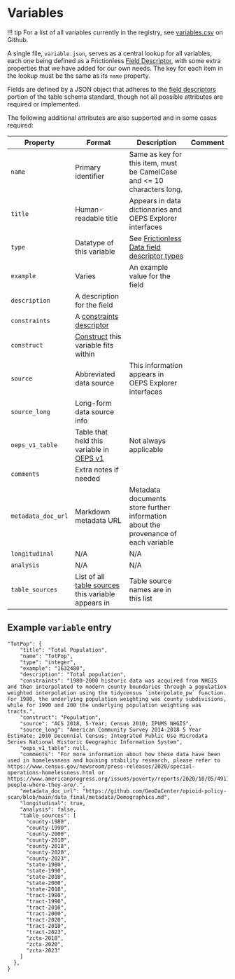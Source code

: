 # Variables

!!! tip
    For a list of all variables currently in the registry, see [variables.csv](https://github.com/healthyregions/oeps/blob/main/docs/src/reference/registry/variables.csv) on Github.

A single file, `variable.json`, serves as a central lookup for all variables, each one being defined as a Frictionless [Field Descriptor](https://specs.frictionlessdata.io/table-schema/#field-descriptors), with some extra properties that we have added for our own needs. The key for each item in the lookup must be the same as its `name` property.

Fields are defined by a JSON object that adheres to the [field descriptors](https://specs.frictionlessdata.io/table-schema/#field-descriptors) portion of the table schema standard, though not all possible attributes are required or implemented.

The following additional attributes are also supported and in some cases required:

Property|Format|Description|Comment
-|-|-|-
`name`|Primary identifier|Same as key for this item, must be CamelCase and &lt;= 10 characters long.
`title`|Human-readable title|Appears in data dictionaries and OEPS Explorer interfaces
`type`|Datatype of this variable|See [Frictionless Data field descriptor types](https://specs.frictionlessdata.io/table-schema/#types-and-formats)
`example`|Varies|An example value for the field|
`description`|A description for the field|
`constraints`|A [constraints descriptor](https://specs.frictionlessdata.io/table-schema/#constraints)|
`construct`|[Construct](./themes-constructs.md) this variable fits within|
`source`|Abbreviated data source|This information appears in OEPS Explorer interfaces
`source_long`|Long-form data source info|
`oeps_v1_table`|Table that held this variable in [OEPS v1](https://github.com/GeoDaCenter/opioid-policy-scan/releases/tag/v1.0)|Not always applicable
`comments`|Extra notes if needed|
`metadata_doc_url`|Markdown metadata URL|Metadata documents store further information about the provenance of each variable
`longitudinal`|N/A|N/A
`analysis`|N/A|N/A
`table_sources`|List of all [table sources](./table-sources.md) this variable appears in|Table source names are in this list

## Example `variable` entry

```
"TotPop": {
    "title": "Total Population",
    "name": "TotPop",
    "type": "integer",
    "example": "1632480",
    "description": "Total population",
    "constraints": "1980-2000 historic data was acquired from NHGIS and then interpolated to modern county boundaries through a population weighted interpolation using the tidycensus `interpolate_pw` function. For 1980, the underlying population weighting was county subdivisions, while for 1990 and 200 the underlying population weighting was tracts.",
    "construct": "Population",
    "source": "ACS 2018, 5-Year; Census 2010; IPUMS NHGIS",
    "source_long": "American Community Survey 2014-2018 5 Year Estimate; 2010 Decennial Census; Integrated Public Use Microdata Series National Historic Geographic Information System",
    "oeps_v1_table": null,
    "comments": "For more information about how these data have been used in homelessness and housing stability research, please refer to https://www.census.gov/newsroom/press-releases/2020/special-operations-homelessness.html or https://www.americanprogress.org/issues/poverty/reports/2020/10/05/491122/count-people-where-they-are/.",
    "metadata_doc_url": "https://github.com/GeoDaCenter/opioid-policy-scan/blob/main/data_final/metadata/Demographics.md",
    "longitudinal": true,
    "analysis": false,
    "table_sources": [
      "county-1980",
      "county-1990",
      "county-2000",
      "county-2010",
      "county-2018",
      "county-2020",
      "county-2023",
      "state-1980",
      "state-1990",
      "state-2010",
      "state-2000",
      "state-2018",
      "tract-1980",
      "tract-1990",
      "tract-2010",
      "tract-2000",
      "tract-2020",
      "tract-2018",
      "tract-2023",
      "zcta-2018",
      "zcta-2020",
      "zcta-2023"
    ]
  },
}
```
